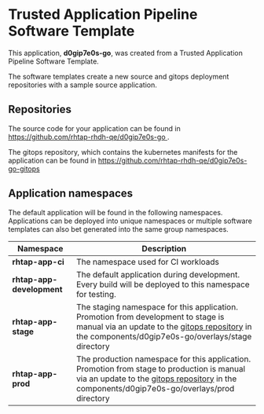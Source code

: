 # Trusted Application Pipeline Software Template

This application, **d0gip7e0s-go**, was created from a Trusted Application Pipeline Software Template.

The software templates create a new source and gitops deployment repositories with a sample source application. 

## Repositories

The source code for your application can be found in [https://github.com/rhtap-rhdh-qe/d0gip7e0s-go ](https://github.com/rhtap-rhdh-qe/d0gip7e0s-go ).
 
The gitops repository, which contains the kubernetes manifests for the application can be found in 
[https://github.com/rhtap-rhdh-qe/d0gip7e0s-go-gitops ](https://github.com/rhtap-rhdh-qe/d0gip7e0s-go-gitops ) 

## Application namespaces 

The default application will be found in the following namespaces. Applications can be deployed into unique namespaces or multiple software templates can also bet generated into the same group namespaces.  

|  Namespace   |  Description   |  
| -------- | -------- |
| **rhtap-app-ci** | The namespace used for CI workloads |
| **rhtap-app-development** | The default application during development. Every build will be deployed to this namespace for testing. |
| **rhtap-app-stage** | The staging namespace for this application. Promotion from development to stage is manual via an update to the [gitops repository](https://github.com/rhtap-rhdh-qe/d0gip7e0s-go-gitops ) in the components/d0gip7e0s-go/overlays/stage directory |
| **rhtap-app-prod** | The production namespace for this application. Promotion from stage to production is manual via an update to the [gitops repository](https://github.com/rhtap-rhdh-qe/d0gip7e0s-go-gitops ) in the components/d0gip7e0s-go/overlays/prod directory |
